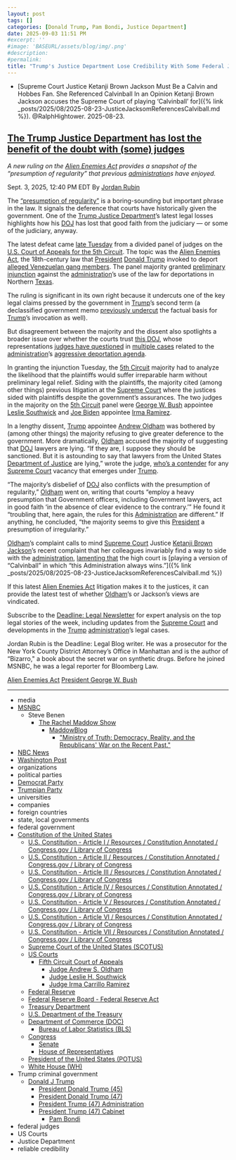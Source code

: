 ```yaml
---
layout: post
tags: []
categories: [Donald Trump, Pam Bondi, Justice Department]
date: 2025-09-03 11:51 PM
#excerpt: ''
#image: 'BASEURL/assets/blog/img/.png'
#description:
#permalink:
title: "Trump's Justice Department Lose Credibility With Some Federal Judges"
---
```


- [Supreme Court Justice Ketanji Brown Jackson Must Be a Calvin and Hobbes Fan. She Referenced Calvinball In an Opinion
Ketanji Brown Jackson accuses the Supreme Court of playing ‘Calvinball’ for]({% link _posts/2025/08/2025-08-23-JusticeJacksomReferencesCalviball.md %}). @RalphHightower. 2025-08-23.

## [The Trump Justice Department has lost the benefit of the doubt with (some) judges](https://www.msnbc.com/deadline-white-house/deadline-legal-blog/trump-justice-department-lost-benefit-doubt-judges-rcna228763)

*A new ruling on the [Alien Enemies Act](https://www.archives.gov/milestone-documents/alien-and-sedition-acts) provides a snapshot of the “presumption of regularity” that previous [administration](https://www.whitehouse.gov/administration/)s have enjoyed.*

Sept. 3, 2025, 12:40 PM EDT
By [Jordan Rubin](https://www.msnbc.com/author/jordan-rubin-ncpn1301611)

The [“presumption of regularity”](https://harvardlawreview.org/print/vol-131/the-presumption-of-regularity-in-judicial-review-of-the-executive-branch/) is a boring-sounding but important phrase in the law. It signals the deference that courts have historically given the government. One of the [Trump Justice Department](https://www.msnbc.com/deadline-white-house/deadline-legal-blog/abrego-garcia-returned-contempt-sanctions-trump-admin-still-table-rcna211782)’s latest legal losses highlights how his [DOJ](https://www.justice.gov/) has lost that good faith from the judiciary — or some of the judiciary, anyway.

The latest defeat came [late Tuesday](https://storage.courtlistener.com/recap/gov.uscourts.ca5.224134/gov.uscourts.ca5.224134.507678079.1.pdf) from a divided panel of judges on the [U.S. Court of Appeals for the 5th Circuit](https://www.ca5.uscourts.gov/). The topic was the [Alien Enemies Act](https://www.msnbc.com/deadline-white-house/deadline-legal-blog/trump-alien-enemies-act-memo-deportations-rcna205112), the 18th-century law that [President](https://www.whitehouse.gov/) [Donald Trump](https://www.donaldjtrump.com/) invoked to deport [alleged Venezuelan gang members](https://www.newyorker.com/news/annals-of-immigration/the-makeup-artist-donald-trump-deported-under-the-alien-enemies-act). The panel majority granted [preliminary injunction](https://storage.courtlistener.com/recap/gov.uscourts.ca5.224134/gov.uscourts.ca5.224134.196.0.pdf) against the [administration](https://www.whitehouse.gov/administration/)’s use of the law for deportations in Northern [Texas](https://www.texas.gov/).

The ruling is significant in its own right because it undercuts one of the key legal claims pressed by the government in [Trump](https://www.donaldjtrump.com/)’s second term (a declassified government memo [previously undercut](https://www.nytimes.com/2025/05/05/us/trump-venezuela-gang-ties-spy-memo.html) the factual basis for [Trump](https://www.donaldjtrump.com/)’s invocation as well).

But disagreement between the majority and the dissent also spotlights a broader issue over whether the courts trust [this DOJ](https://www.nytimes.com/2025/08/04/us/politics/trump-justice-department-judges-courts.html), whose representations [judges have questioned](https://www.nytimes.com/2025/08/04/us/politics/trump-justice-department-judges-courts.html) in [multiple cases](https://www.msnbc.com/deadline-white-house/deadline-legal-blog/judge-abrego-garcia-discovery-doj-trump-rcna202351) related to the [administration](https://www.whitehouse.gov/administration/)’s [aggressive deportation agenda](https://www.msnbc.com/deadline-white-house/deadline-legal-blog/judge-boasberg-trump-criminal-contempt-deportation-rcna200064).

In granting the injunction Tuesday, the [5th Circuit](https://www.ca5.uscourts.gov/) majority had to analyze the likelihood that the plaintiffs would suffer irreparable harm without preliminary legal relief. Siding with the plaintiffs, the majority cited (among other things) previous litigation at the [Supreme Court](https://www.supremecourt.gov/) where the justices sided with plaintiffs despite the government’s assurances. The two judges in the majority on the [5th Circuit](https://www.ca5.uscourts.gov/) panel were [George W. Bush](https://georgewbush-whitehouse.archives.gov/) appointee [Leslie Southwick](https://www.fjc.gov/history/judges/southwick-leslie) and [Joe Biden](https://bidenwhitehouse.archives.gov/) appointee [Irma Ramirez](https://www.fjc.gov/history/judges/ramirez-irma-carrillo).

In a lengthy dissent, [Trump](https://www.donaldjtrump.com/) appointee [Andrew Oldham](https://www.fjc.gov/history/judges/oldham-andrew-stephen) was bothered by (among other things) the majority refusing to give greater deference to the government. More dramatically, [Oldham](https://www.fjc.gov/history/judges/oldham-andrew-stephen) accused the majority of suggesting that [DOJ](https://www.justice.gov/) lawyers are lying. “If they are, I suppose they should be sanctioned. But it is astounding to say that lawyers from the United States [Department of Justice](https://www.justice.gov/) are lying,” wrote the judge, [who’s a contender](https://www.abajournal.com/news/article/three-potential-scotus-picks-top-the-ranks-in-a-trump-alignment-index) for any [Supreme Court](https://www.supremecourt.gov/) vacancy that emerges under [Trump](https://www.donaldjtrump.com/).

“The majority’s disbelief of [DOJ](https://www.justice.gov/) also conflicts with the presumption of regularity,” [Oldham](https://www.fjc.gov/history/judges/oldham-andrew-stephen) went on, writing that courts “employ a heavy presumption that Government officers, including Government lawyers, act in good faith ‘in the absence of clear evidence to the contrary.’” He found it “troubling that, here again, the rules for this [Administration](https://www.whitehouse.gov/administration/) are different.” If anything, he concluded, “the majority seems to give this [President](https://www.whitehouse.gov/) a presumption of irregularity.”

[Oldham](https://www.fjc.gov/history/judges/oldham-andrew-stephen)’s complaint calls to mind [Supreme Court](https://www.supremecourt.gov/) Justice [Ketanji Brown Jackson](https://www.msnbc.com/deadline-white-house/deadline-legal-blog/supreme-court-ketanji-brown-jackson-dissent-deadline-newsletter-rcna214180)’s recent complaint that her colleagues invariably find a way to side with the [administration](https://www.whitehouse.gov/administration/), [lamenting that](https://www.msnbc.com/deadline-white-house/deadline-legal-blog/ketanji-brown-jackson-supreme-court-trump-calvinball-rcna226523) the high court is [playing a version of “Calvinball” in which “this Administration always wins.”]({% link _posts/2025/08/2025-08-23-JusticeJacksomReferencesCalviball.md %})

If this latest [Alien Enemies Act](https://www.archives.gov/milestone-documents/alien-and-sedition-acts) litigation makes it to the justices, it can provide the latest test of whether [Oldham](https://www.fjc.gov/history/judges/oldham-andrew-stephen)’s or Jackson’s views are vindicated.

Subscribe to the [Deadline: Legal Newsletter](https://link.msnbc.com/join/5ck/msnbc-deadlinelegal-signup-inline) for expert analysis on the top legal stories of the week, including updates from the [Supreme Court](https://www.supremecourt.gov/) and developments in the [Trump](https://www.donaldjtrump.com/) [administration](https://www.whitehouse.gov/administration/)’s legal cases.

Jordan Rubin is the Deadline: Legal Blog writer. He was a prosecutor for the New York County District Attorney’s Office in Manhattan and is the author of “Bizarro," a book about the secret war on synthetic drugs. Before he joined MSNBC, he was a legal reporter for Bloomberg Law.


[Alien Enemies Act](https://www.archives.gov/milestone-documents/alien-and-sedition-acts)
[President George W. Bush](https://georgewbush-whitehouse.archives.gov/)

----
- media
- [MSNBC](https://www.msnbc.com/)
    - Steve Benen
        - [The Rachel Maddow Show](https://www.msnbc.com/rachel-maddow-show)
            - [MaddowBlog](https://www.msnbc.com/rachel-maddow-show) 
                - ["Ministry of Truth: Democracy, Reality, and the Republicans' War on the Recent Past."](https://www.harpercollins.com/products/ministry-of-truth-steve-benen)
- [NBC News](https://www.nbcnews.com/)
- [Washington Post](https://www.washingtonpost.com/)
- organizations 
- political parties 
- [Democrat Party](https://www.democrats.org/)
- [Trumpian Party](https://www.gop.com/)
- universities 
- companies 
- foreign countries
- state, local governments 
- federal government 
- [Constitution of the United States](https://constitution.congress.gov/)
    - [U.S. Constitution - Article I / Resources / Constitution Annotated / Congress.gov / Library of Congress](https://constitution.congress.gov/constitution/article-1/)
    - [U.S. Constitution - Article II / Resources / Constitution Annotated / Congress.gov / Library of Congress](https://constitution.congress.gov/constitution/article-2/)
    - [U.S. Constitution - Article III / Resources / Constitution Annotated / Congress.gov / Library of Congress](https://constitution.congress.gov/constitution/article-3/)
    - [U.S. Constitution - Article IV / Resources / Constitution Annotated / Congress.gov / Library of Congress](https://constitution.congress.gov/constitution/article-4/)
    - [U.S. Constitution - Article V / Resources / Constitution Annotated / Congress.gov / Library of Congress](https://constitution.congress.gov/constitution/article-5/)
    - [U.S. Constitution - Article VI / Resources / Constitution Annotated / Congress.gov / Library of Congress](https://constitution.congress.gov/constitution/article-6/)
    - [U.S. Constitution - Article VII / Resources / Constitution Annotated / Congress.gov / Library of Congress](https://constitution.congress.gov/constitution/article-7/)
    - [Supreme Court of the United States (SCOTUS)](https://www.supremecourt.gov/)
    - [US Courts](https://www.uscourts.gov/)
        - [Fifth Circuit Court of Appeals](https://www.ca5.uscourts.gov/)
            - [Judge Andrew S. Oldham](https://www.fjc.gov/history/judges/oldham-andrew-stephen)
            - [Judge Leslie H. Southwick](https://www.fjc.gov/history/judges/southwick-leslie)
            - [Judge Irma Carrillo Ramirez](https://www.fjc.gov/history/judges/ramirez-irma-carrillo)
    - [Federal Reserve](https;//www.federalreserve.gov/)
    - [Federal Reserve Board - Federal Reserve Act](https://www.federalreserve.gov/aboutthefed/fract.htm)
    - [Treasury Department](https://home.treasury.gov/)
    - [U.S. Department of the Treasury](https://home.treasury.gov/)
    - [Department of Commerce (DOC)](https://www.commerce.gov/)
        - [Bureau of Labor Statistics (BLS)](https://www.bls.gov/)
    - [Congress](https://www.congress.gov/)
        - [Senate](https://www.senate.gov/)
        - [House of Representatives](https://www.house.gov/)
    - [President of the United States (POTUS)](https://www.whitehouse.gov/)
    - [White House (WH)](https://www.whitehouse.gov/)
- Trump criminal government 
    - [Donald J Trump](https://www.donaldjtrump.com/)
         - [President Donald Trump (45)](https://trumpwhitehouse.archives.gov/)
        - [President Donald Trump (47)](https://www.whitehouse.gov/administration/donald-j-trump/)
        - [President Trump (47) Administration](https://www.whitehouse.gov/administration/)
        - [President Trump (47) Cabinet](https://www.whitehouse.gov/administration/the-cabinet/)
            - [Pam Bondi](https://www.justice.gov/ag/staff-profile/meet-us-attorney/)
- federal judges 
- US Courts 
- Justice Department 
- reliable credibility 

